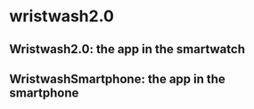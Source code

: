 # wristwash2.0

## Wristwash2.0: the app in the smartwatch

## WristwashSmartphone: the app in the smartphone
